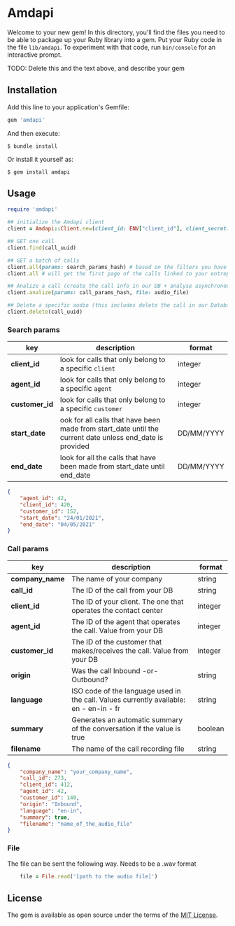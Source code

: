# Amdapi

Welcome to your new gem! In this directory, you'll find the files you need to be able to package up your Ruby library into a gem. Put your Ruby code in the file `lib/amdapi`. To experiment with that code, run `bin/console` for an interactive prompt.

TODO: Delete this and the text above, and describe your gem

## Installation

Add this line to your application's Gemfile:

```ruby
gem 'amdapi'
```

And then execute:

    $ bundle install

Or install it yourself as:

    $ gem install amdapi

## Usage

```ruby
require 'amdapi'

## initialize the Amdapi client
client = Amdapi::Client.new(client_id: ENV["client_id"], client_secret: ENV["client_secret"])

## GET one call
client.find(call_uuid)

## GET a batch of calls
client.all(params: search_params_hash) # based on the filters you have provided
client.all # will get the first page of the calls linked to your entreprise

## Analize a call (create the call info in our DB + analyse asynchronously the audio)
client.analize(params: call_params_hash, file: audio_file)

## Delete a specific audio (this includes delete the call in our Database + the audio)
client.delete(call_uuid)
```
### Search params
| key | description | format |
| --- | ----------- | ------ |
| **client_id** | look for calls that only belong to a specific `client` | integer |
| **agent_id** | look for calls that only belong to a specific `agent` | integer |
| **customer_id** | look for calls that only belong to a specific `customer` | integer |
| **start_date** | ook for all calls that have been made from  start_date until the current date unless end_date is provided | DD/MM/YYYY |
| **end_date** | look for all the calls that have been made from start_date until end_date | DD/MM/YYYY |

```JSON
{
	"agent_id": 42,
	"client_id": 420,
	"customer_id": 152,
	"start_date": "24/01/2021",
	"end_date": "04/05/2021"
}
```

### Call params
| key | description | format |
| --- | ----------- | ------ |
| **company_name** | The name of your company | string |
| **call_id** | The ID of the call from your DB | string |
| **client_id** | The ID of your client. The one that operates the contact center | integer |
| **agent_id** | The ID of the agent that operates the call. Value from your DB | integer |
| **customer_id** | The ID of the customer that makes/receives the call. Value from your DB | integer |
| **origin** | Was the call Inbound -or- Outbound? | string |
| **language** | ISO code of the language used in the call. Values currently available: en - en-in - fr | string |
| **summary** | Generates an automatic summary of the conversation if the value is true | boolean |
| **filename** | The name of the call recording file | string |

```JSON
{
	"company_name": "your_company_name",
	"call_id": 273,
	"client_id": 412,
	"agent_id": 42,
	"customer_id": 140,
	"origin": "Inbound",
	"language": "en-in",
	"summary": true,
	"filename": "name_of_the_audio_file"
}
```

### File
The file can be sent the following way. Needs to be a .wav format

```ruby
    file = File.read('[path to the audio file]')
```

## License

The gem is available as open source under the terms of the [MIT License](https://opensource.org/licenses/MIT).
